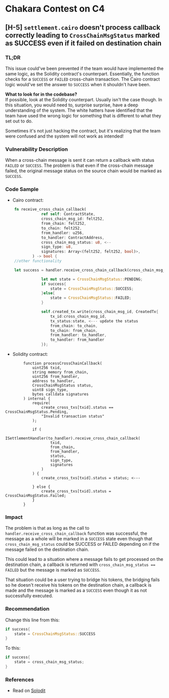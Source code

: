 # Chakara Contest on C4
## [H-5] `settlement.cairo` doesn't process callback correctly leading to `CrossChainMsgStatus` marked as SUCCESS even if it failed on destination chain
### TL;DR
This issue could've been prevented if the team would have implemented the same logic, as the Solidity contract's counterpart. Essentially, the function checks for a `SUCCESS` or `FAILED` cross-chain transaction. The Cairo contract logic would've set the answer to `SUCCESS` when it shouldn't have been. 

**What to look for in the codebase?**<br>
If possible, look at the Solidity counterpart. Usually isn't the case though. In this situation, you would need to, surprise surprise, have a deep understanding of the system. The white hatters have identified that the team have used the wrong logic for something that is different to what they set out to do. 

Sometimes it's not just hacking the contract, but it's realizing that the team were confused and the system will not work as intended!

### Vulnerability Description
When a cross-chain message is sent it can return a callback with status `FAILED` or `SUCCESS`. The problem is that even if the cross-chain message failed, the original message status on the source chain would be marked as `SUCCESS`.

### Code Sample
- Cairo contract:
```rust
    fn receive_cross_chain_callback(
                ref self: ContractState,
                cross_chain_msg_id: felt252,
                from_chain: felt252,
                to_chain: felt252,
                from_handler: u256,
                to_handler: ContractAddress,
                cross_chain_msg_status: u8, <--
                sign_type: u8,
                signatures: Array<(felt252, felt252, bool)>,
            ) -> bool {
    //other functionality

    let success = handler.receive_cross_chain_callback(cross_chain_msg_id, from_chain, to_chain, from_handler, to_handler , cross_chain_msg_status);

                let mut state = CrossChainMsgStatus::PENDING;
                if success{
                    state = CrossChainMsgStatus::SUCCESS;
                }else{
                    state = CrossChainMsgStatus::FAILED;
                }

                self.created_tx.write(cross_chain_msg_id, CreatedTx{
                    tx_id:cross_chain_msg_id,
                    tx_status:state, <--- update the status 
                    from_chain: to_chain,
                    to_chain: from_chain,
                    from_handler: to_handler,
                    to_handler: from_handler
                });
```

- Solidity contract:
```solidity
        function processCrossChainCallback(
            uint256 txid,
            string memory from_chain,
            uint256 from_handler,
            address to_handler,
            CrossChainMsgStatus status,
            uint8 sign_type,
            bytes calldata signatures
        ) internal {
            require(
                create_cross_txs[txid].status == CrossChainMsgStatus.Pending,
                "Invalid transaction status"
            );

            if (
                ISettlementHandler(to_handler).receive_cross_chain_callback( 
                    txid,
                    from_chain,
                    from_handler,
                    status,
                    sign_type,
                    signatures
                )
            ) {
                create_cross_txs[txid].status = status; <---
            
            } else {
                create_cross_txs[txid].status = CrossChainMsgStatus.Failed;
            }
        }
```
### Impact
The problem is that as long as the call to `handler.receive_cross_chain_callback` function was successful, the message as a whole will be marked in a `SUCCESS` state even though that `cross_chain_msg_status` could be SUCCESS or FAILED depending on if the message failed on the destination chain.

This could lead to a situation where a message fails to get processed on the destination chain, a callback is returned with `cross_chain_msg_status == FAILED` but the message is marked as `SUCCESS`.

That situation could be a user trying to bridge his tokens, the bridging fails so he doesn't receive his tokens on the destination chain, a callback is made and the message is marked as a `SUCCESS` even though it as not successfully executed.

### Recommendation
Change this line from this:
```rust
if success{
    state = CrossChainMsgStatus::SUCCESS
}
```

To this:
```rust
if success{
    state = cross_chain_msg_status;
}
```

### References
- Read on [Solodit](#https://solodit.cyfrin.io/issues/h-05-settlementcairo-doesnt-process-callback-correctly-leading-to-crosschainmsgstatus-marked-as-success-even-if-it-failed-on-destination-chain-code4rena-chakra-chakra-git)